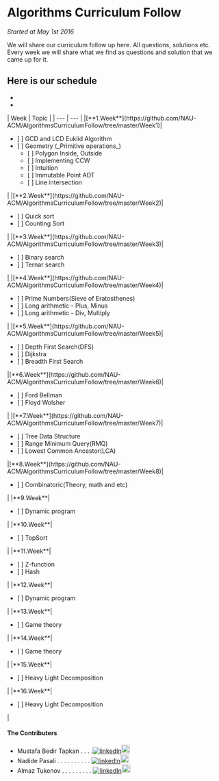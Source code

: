 # Algorithms Curriculum Follow
<em>Started at May 1st 2016</em>

We will share our curriculum follow up here. All questions, solutions etc.
Every week we will share what we find as questions and solution that we came up for it.

## Here is our schedule 
<ul><li></li><li></li></ul>
| Week | Topic |
| --- | --- |
|[**1.Week**](https://github.com/NAU-ACM/AlgorithmsCurriculumFollow/tree/master/Week1)|<ul><li>[ ] GCD and LCD Euklid Algorithm</li><li>[ ] Geometry (_Primitive operations_)<ul><li>[ ] Polygon Inside, Outside</li><li>[ ] Implementing CCW</li><li>[ ] Intuition</li><li>[ ] Immutable Point ADT</li><li>[ ] Line intersection</li></ul></li></ul>|
|[**2.Week**](https://github.com/NAU-ACM/AlgorithmsCurriculumFollow/tree/master/Week2)|<ul><li>[ ] Quick sort</li><li>[ ] Counting Sort</li></ul>|
|[**3.Week**](https://github.com/NAU-ACM/AlgorithmsCurriculumFollow/tree/master/Week3)|<ul><li>[ ] Binary search</li><li>[ ] Ternar search</li></ul>|
|[**4.Week**](https://github.com/NAU-ACM/AlgorithmsCurriculumFollow/tree/master/Week4)|<ul><li>[ ] Prime Numbers(Sieve of Eratosthenes)</li><li>[ ] Long arithmetic - Plus, Minus</li><li>[ ] Long arithmetic - Div, Multiply</li></ul>|
|[**5.Week**](https://github.com/NAU-ACM/AlgorithmsCurriculumFollow/tree/master/Week5)|<ul><li>[ ] Depth First Search(DFS)</li><li>[ ] Dijkstra</li><li>[ ] Breadth First Search</li></ul>
|[**6.Week**](https://github.com/NAU-ACM/AlgorithmsCurriculumFollow/tree/master/Week6)|<ul><li>[ ] Ford Bellman</li><li>[ ] Floyd Wolsher</li></ul>|
|[**7.Week**](https://github.com/NAU-ACM/AlgorithmsCurriculumFollow/tree/master/Week7)|<ul><li>[ ] Tree Data Structure</li><li>[ ] Range Minimum Query(RMQ)</li><li>[ ] Lowest Common Ancestor(LCA)</li></ul>
|[**8.Week**](https://github.com/NAU-ACM/AlgorithmsCurriculumFollow/tree/master/Week8)|<ul><li>[ ] Combinatoric(Theory, math and etc)</li></ul>|
|**9.Week**|<ul><li>[ ] Dynamic program</li></ul>|
|**10.Week**|<ul><li>[ ] TopSort</li></ul>|
|**11.Week**|<ul><li>[ ] Z-function</li><li>[ ] Hash</li></ul>|
|**12.Week**|<ul><li>[ ] Dynamic program</li></ul>|
|**13.Week**|<ul><li>[ ] Game theory</li></ul>|
|**14.Week**|<ul><li>[ ] Game theory</li></ul>|
|**15.Week**|<ul><li>[ ] Heavy Light Decomposition</li></ul>|
|**16.Week**|<ul><li>[ ] Heavy Light Decomposition</li></ul>|

#### The Contributers
- Mustafa Bedir Tapkan . . . .[![linkedIn](http://7psh.com/inc.img/linkedin.png)](https://www.linkedin.com/in/bedirtapkan)<a  href = "https://github.com/BedirT"><img src = "https://upload.wikimedia.org/wikipedia/commons/thumb/9/91/Octicons-mark-github.svg/500px-Octicons-mark-github.svg.png" height = "20" ></a>
- Nadide Pasali . . . . . . . . . . [![linkedIn](http://7psh.com/inc.img/linkedin.png)](https://www.linkedin.com/pub/nadide-pasali/b6/604/a90)<a  href = "https://github.com/nadide"><img src = "https://upload.wikimedia.org/wikipedia/commons/thumb/9/91/Octicons-mark-github.svg/500px-Octicons-mark-github.svg.png" height = "20" ></a>
- Almaz Tukenov . . . . . . . . . [![linkedIn](http://7psh.com/inc.img/linkedin.png)](https://www.linkedin.com/in/almaz-tukenov-48767a108)<a  href = "https://github.com/atukenov"><img src = "https://upload.wikimedia.org/wikipedia/commons/thumb/9/91/Octicons-mark-github.svg/500px-Octicons-mark-github.svg.png" height = "20" ></a>
